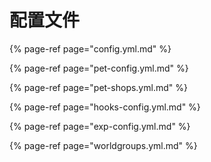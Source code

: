 # 配置文件

{% page-ref page="config.yml.md" %}

{% page-ref page="pet-config.yml.md" %}

{% page-ref page="pet-shops.yml.md" %}

{% page-ref page="hooks-config.yml.md" %}

{% page-ref page="exp-config.yml.md" %}

{% page-ref page="worldgroups.yml.md" %}